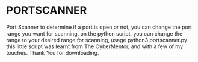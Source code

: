 # PORTSCANNER
Port Scanner to determine if a port is open  or not, you can change the port range you want for scanning.
on the python script, you can change the range to your desired range for scanning,
usage python3 portscanner.py <ip address> 
this little script was learnt from The CyberMentor, and with a few of my touches.
Thank You for downloading.
